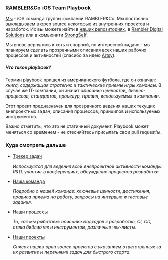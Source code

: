 ### RAMBLER&Co iOS Team Playbook

[Мы](https://github.com/orgs/rambler-ios/teams/rambler-ios-team) - iOS команда группы компаний RAMBLER&Co. Мы постоянно выкладываем в open source некоторые из внутренних проектов и наработок. Их вы можете найти в [наших репозиториях](https://github.com/rambler-ios), в [Rambler Digital Solutions](https://github.com/rambler-digital-solutions) или в комьюнити [StrongSelf](https://github.com/strongself). 

Мы вновь вернулись к хоть и спорной, но интересной задаче - мы планируем сделать прозрачными описания всех наших рабочих процессов и активностей (спасибо за идею [Artsy](https://github.com/artsy/mobile)).

##### Что такое playbook?

Термин playbook пришел из американского футбола, где он означал: *книга, содержащая стратегию и тактические приемы игры команды*. В случае же IT-компании, он значит *описание ценностей, бизнес-процессов, стандартов, процедур, правил, используемых в компании*.

Этот проект предназначен для прозрачного ведения наших текущих внепроектных задач, описания процессов, принципов и используемых инструментов.

Важно отметить, что это не статичный документ. Playbook может меняться со временем - не стесняйтесь присылать свои pull request'ы.

### Куда смотреть дальше

- [Трекер задач](https://github.com/rambler-ios/team/issues)

  *Используется для ведения всей внепроектной активности команды: R&D, участие в конференциях, обсуждение процессов разработки.* 

- [Наша команда](/team/README.md)

  *Подробно о нашей команде: ключевые ценности, достижения, правила приема на работу, вопросы на интервью и тестовые задания.* 

- [Наши процессы](/processes/README.md)

  *То, как мы работаем: описание подходов к разработке, CI, CD, стека библиотек и инструментов, различные чек-листы.*

- [Наши проекты](/projects/README.md)

  *Список наших open source проектов с указанием ответственных за их развитие и перечнями задач для быстрого старта.*
